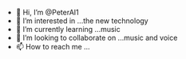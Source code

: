 - 👋 Hi, I’m @PeterAI1
- 👀 I’m interested in ...the new technology
- 🌱 I’m currently learning ...music
- 💞️ I’m looking to collaborate on ...music and voice
- 📫 How to reach me ...

<!---
PeterAI1/PeterAI1 is a ✨ special ✨ repository because its `README.md` (this file) appears on your GitHub profile.
You can click the Preview link to take a look at your changes.
--->
